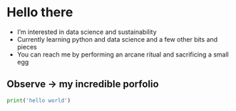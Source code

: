 # Hello there
- I’m interested in data science and sustainability
- Currently learning python and data science and a few other bits and pieces
- You can reach me by performing an arcane ritual and sacrificing a small egg

## Observe -> my incredible porfolio

```py
print('hello world')
```

<!---
Mr-Ixolate/Mr-Ixolate is a ✨ special ✨ repository because its `README.md` (this file) appears on your GitHub profile.
You can click the Preview link to take a look at your changes.
--->
